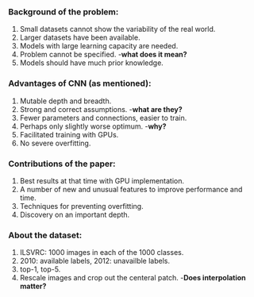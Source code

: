 ### Background of the problem:
1. Small datasets cannot show the variability of the real world.
2. Larger datasets have been available.
3. Models with large learning capacity are needed.
4. Problem cannot be specified. -**what does it mean?**
5. Models should have much prior knowledge.

### Advantages of CNN (as mentioned):
1. Mutable depth and breadth.
2. Strong and correct assumptions. -**what are they?**
3. Fewer parameters and connections, easier to train.
4. Perhaps only slightly worse optimum. -**why?**
5. Facilitated training with GPUs.
6. No severe overfitting.

### Contributions of the paper:
1. Best results at that time with GPU implementation.
2. A number of new and unusual features to improve performance and time.
3. Techniques for preventing overfitting.
4. Discovery on an important depth.

### About the dataset:
1. ILSVRC: 1000 images in each of the 1000 classes.
2. 2010: available labels, 2012: unavailble labels.
3. top-1, top-5.
4. Rescale images and crop out the centeral patch. -**Does interpolation matter?**
